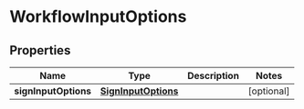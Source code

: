 

# WorkflowInputOptions


## Properties

Name | Type | Description | Notes
------------ | ------------- | ------------- | -------------
**signInputOptions** | [**SignInputOptions**](SignInputOptions.md) |  |  [optional]



